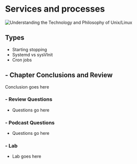 # Services and processes
![Understanding the Technology and Philosophy of Unix/Linux](http://imgs.xkcd.com/comics/2038.png "Understanding the Technology and Philosophy of Unix/Linux")

## Types

   * Starting stopping
   * Systemd vs sysVInit
   * Cron jobs
   
## - Chapter Conclusions and Review

  Conclusion goes here

### - Review Questions

  * Questions go here

### - Podcast Questions

 * Questions go here

### - Lab

 * Lab goes here 
